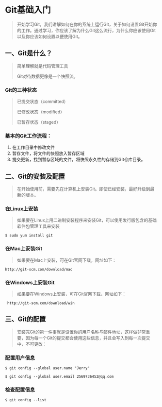 # Git基础入门

> 开始学习Git，我们讲解如何在你的系统上运行Git，关于如何设置Git开始你的工作。通过学习，你应该了解为什么Git这么流行，为什么你应该使用Git以及你应该如何设置以便使用Git。

## 一、Git是什么？

> 简单理解就是代码管理工具
> 
> Git对待数据更像是一个快照流。

### Git的三种状态

> 已提交状态（committed）
>
> 已修改状态（modified）
>
> 已暂存状态（staged）

### 基本的Git工作流程：

1. 在工作目录中修改文件
2. 暂存文件，将文件的快照放入暂存区域
3. 提交更新，找到暂存区域的文件，将快照永久性的存储到Git仓库目录。


## 二、Git的安装及配置

> 在开始使用前，需要先在计算机上安装Git。即使已经安装，最好升级到最新的版本。

### 在Linux上安装
> 如果要在Linux上用二进制安装程序来安装Git，可以使用发行版包含的基础软件包管理工具来安装

`$ sudo yum install git`
### 在Mac上安装Git
> 如果要在Mac上安装，可在Git官网下载，网址如下：

```http://git-scm.com/download/mac```

### 在Windows上安装Git
> 如果要在Windows上安装，可在Git官网下载，网址如下：

 ` http://git-scm.com/download/win`

## 三、Git的配置

> 安装完Git的第一件事就是设置你的用户名称与邮件地址，这样做非常重要，因为每一个Git的提交都会使用这些信息，并且会写入到每一次提交中，不可更改：

### 配置用户信息

```
$ git config --global user.name "Jerry"

$ git config --global user.email 2569736452@qq.com

```

### 检查配置信息


```
$ git config --list
```

